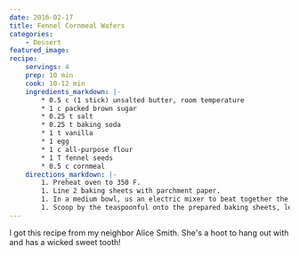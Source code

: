 ```yaml
---
date: 2016-02-17
title: Fennel Cornmeal Wafers
categories:
    - Dessert
featured_image: 
recipe:
    servings: 4
    prep: 10 min
    cook: 10-12 min
    ingredients_markdown: |-
        * 0.5 c (1 stick) unsalted butter, room temperature
        * 1 c packed brown sugar
        * 0.25 t salt
        * 0.25 t baking soda
        * 1 t vanilla
        * 1 egg
        * 1 c all-purpose flour
        * 1 T fennel seeds
        * 0.5 c cornmeal
    directions_markdown: |-
        1. Preheat oven to 350 F.
        1. Line 2 baking sheets with parchment paper.
        1. In a medium bowl, us an electric mixer to beat together the butter, brown sugar, salt, baking soda, and vanilla until creamy. Beat in the egg. Add the flour, fennel seeds and cornmeal and mix until combined.
        1. Scoop by the teaspoonful onto the prepared baking sheets, leaving about 1 inch between them. Bake for 10-12 minutes, or until golden brown. Allow to cool completely on the baking sheets. Store in an airtight container at room temperature for up to a week.
---
```

I got this recipe from my neighbor Alice Smith. She's a hoot to hang out with and has a wicked sweet tooth!
